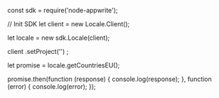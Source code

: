 const sdk = require('node-appwrite');

// Init SDK
let client = new Locale.Client();

let locale = new sdk.Locale(client);

client
    .setProject('')
;

let promise = locale.getCountriesEU();

promise.then(function (response) {
    console.log(response);
}, function (error) {
    console.log(error);
});